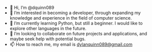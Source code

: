- 👋 Hi, I’m @dquinn089
- 👀 I’m interested in becoming a developer, through expanding my knowledge and experience in the field of computer science.
- 🌱 I’m currently learning Python, but still a beginner. I would like to explore other languages in the future.
- 💞️ I’m looking to collaborate on future projects and applications, and maybe seek help with potential bugs.
- 📫 How to reach me, my email is dylanquinn089@gmail.com

<!---
dquinn089/dquinn089 is a ✨ special ✨ repository because its `README.md` (this file) appears on your GitHub profile.
You can click the Preview link to take a look at your changes.
--->
